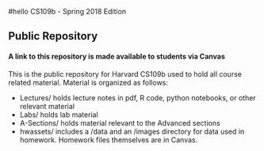#hello CS109b - Spring 2018 Edition
## Public Repository 
#### A link to this repository is made available to students via Canvas

This is the public repository for Harvard CS109b used to hold all course related material. Material is organized as follows:
- Lectures/ holds lecture notes in pdf, R code, python notebooks, or other relevant material
- Labs/ holds lab material
- A-Sections/ holds material relevant to the Advanced sections
- hwassets/ includes a /data and an /images directory for data used in homework. Homework files themselves are in Canvas.
